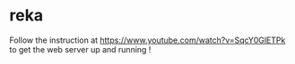 # reka

Follow the instruction at https://www.youtube.com/watch?v=SqcY0GlETPk to get the web server up and running !

